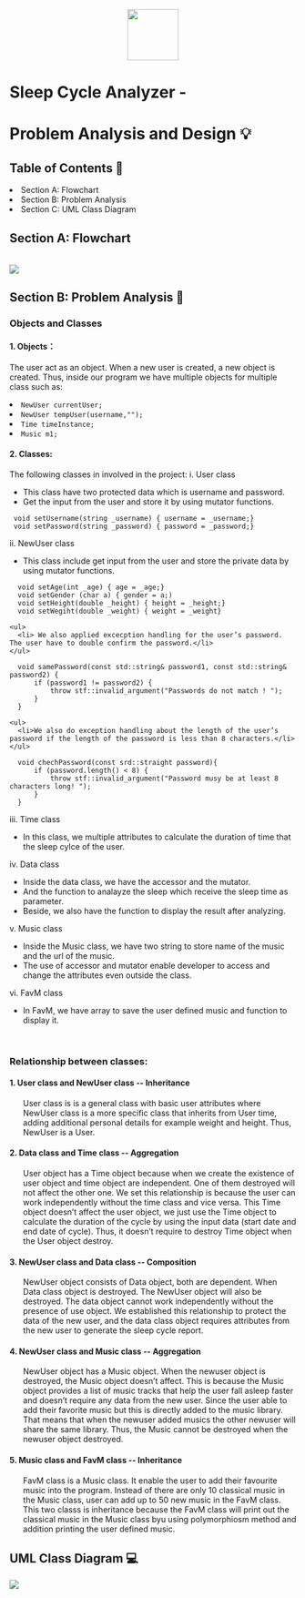 <p align="center">
  <img src="." width="90" height="90">
</p>

<h1>Sleep Cycle Analyzer - </h1>
<h1>Problem Analysis and Design 💡</h1>
<h2>Table of Contents 🧾 </h2>
  <li> Section A: Flowchart </li>
  <li> Section B: Problem Analysis </li>
  <li> Section C: UML Class Diagram </li>

<h2> Section A: Flowchart </h2>
  <br />
    <img src =https://github.com/jjn7702/SECJ1023-PT2/assets/150900178/056c1c23-4c10-45cf-bfaf-24193e629c00>
  <br />
<h2> Section B: Problem Analysis 📝 </h2>
<h3> Objects and Classes </h3>
<h4> 1. Objects：</h4>
 
The user act as an object. When a new user is created, a new object is created. Thus, inside our program we have multiple objects for multiple class such as:
    <li> ```NewUser currentUser;```</li>
    <li> ```NewUser tempUser(username,"");``` </li> 
    <li> ```Time timeInstance;``` </li>
    <li> ```Music m1;``` </li> 
    
  </ul>
<h4> 2. Classes: </h4>

The following classes in involved in the project: 
  i. User class  
    <ul>
     <li> This class have two protected data which is username and password. </li>
     <li> Get the input from the user and store it by using mutator functions.</li>
    </ul>
    
     void setUsername(string _username) { username = _username;}
     void setPassword(string _password) { password = _password;}
    
  ii. NewUser class 
    <ul>
      <li> This class include get input from the user and store the private data by  using mutator functions. </li>
    </ul>
    
      void setAge(int _age) { age = _age;}
      void setGender (char a) { gender = a;)
      void setHeight(double _height) { height = _height;}
      void setWegiht(double _weight) { weight = _weight}

    <ul>
      <li> We also applied excecption handling for the user’s password. The user have to double confirm the password.</li>
    </ul>  
    
      void samePassword(const std::string& password1, const std::string& password2) {
          if (password1 != password2) {
              throw stf::invalid_argument("Passwords do not match ! ");
          }
      }

    <ul>
      <li>We also do exception handling about the length of the user’s password if the length of the password is less than 8 characters.</li>
    </ul>
  
      void chechPassword(const srd::straight password){
          if (password.length() < 8) {
              throw stf::invalid_argument("Password musy be at least 8 characters long! ");
          }
      }
      
  iii. Time class 
    <ul>
      <li> In this class, we multiple attributes to calculate the duration of time that the sleep cylce of the user.</li>
    </ul>
  iv. Data class 
    <ul>
      <li>Inside the data class, we have the accessor and the mutator.</li>
      <li>And the function to analayze the sleep which receive the sleep time as parameter.</li>
      <li>Beside, we also have the function to display the result after analyzing.</li>
    </ul>
  v. Music class 
    <ul>
      <li> Inside the Music class, we have two string to store name of the music and the url of the music.</li>
      <li>The use of accessor and mutator enable developer to access and change the attributes even outside the class. </li>
    </ul>
  vi. FavM class 
    <ul>
      <li> In FavM, we have array to save the user defined music and function to display it.</li>
  </ul>
  <br />
<h3> Relationship between classes: </h3>
      <h4> 1. User class and NewUser class -- Inheritance</h4>
    <ul>
      User class is is a general class with basic user attributes where NewUser class is a more specific class that inherits from User time, adding additional personal details for example weight and height. Thus, NewUser is a User. 
    </ul>
      <h4> 2. Data class and Time class -- Aggregation</h4>
    <ul>
      User object has a Time object because when we create the existence of user object and time object are independent. One of them destroyed will not affect the other one. We set this relationship is because the user can work independently without the time class and vice versa. This Time object doesn’t affect the user object, we just use the Time object to calculate the duration of the cycle by using the input data (start date and end date of cycle). Thus, it doesn’t require to destroy Time object when the User object destroy. 
    </ul>
      <h4> 3. NewUser class and Data class -- Composition </h4>
    <ul>
      NewUser object consists of Data object, both are dependent. When Data class object is destroyed. The NewUser object will also be destroyed. The data object cannot work independently without the presence of use object. We established this relationship to protect the data of the new user, and the data class object requires attributes from the new user to generate the sleep cycle report. 
    </ul>
      <h4> 4. NewUser class and Music class -- Aggregation </h4>
    <ul>
      NewUser object has a Music object. When the newuser object is destroyed, the Music object doesn’t affect. This is because the Music object provides a list of music tracks that help the user fall asleep faster and doesn’t require any data from the new user. Since the user able to add their favorite music but this is directly added to the music library. That means that when the newuser added musics the other newuser will share the same library. Thus, the Music cannot be destroyed when the newuser object destroyed. 
    </ul>
      <h4> 5. Music class and FavM class -- Inheritance </h4>
    <ul>
      FavM class is a Music class. It enable the user to add their favourite music into the program. Instead of there are only 10 classical music in the Music class, user can add up to 50 new music in the FavM class. This two classs is inheritance because the FavM class will print out the classical music in the Music class byu using polymorphiosm method and addition printing the user defined music. 
    </ul>
<h2> UML Class Diagram 💻</h2>
<img src= https://github.com/jjn7702/SECJ1023-PT2/assets/150900178/ad4ee6aa-53e6-4317-8ec7-6815a7b9524d>

